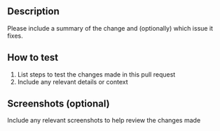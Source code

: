 ## Description
Please include a summary of the change and (optionally) which issue it fixes.

## How to test
1. List steps to test the changes made in this pull request
2. Include any relevant details or context

## Screenshots (optional)
Include any relevant screenshots to help review the changes made
